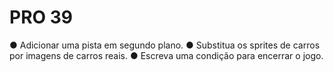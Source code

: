 # PRO 39
● Adicionar uma pista em segundo plano.
● Substitua os sprites de carros por imagens de carros reais.
● Escreva uma condição para encerrar o jogo.